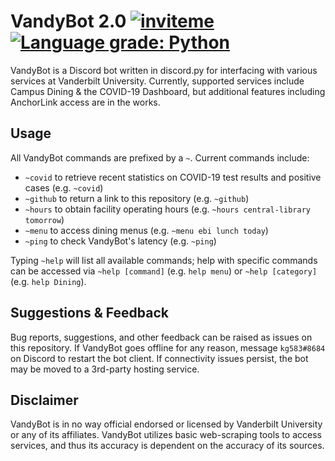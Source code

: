 # VandyBot 2.0 [![inviteme](https://img.shields.io/static/v1?style=flat&logo=discord&logoColor=FFF&label=&message=invite&color=7289DA)](https://discord.com/api/oauth2/authorize?client_id=748705643757568080&permissions=247872&scope=bot) [![Language grade: Python](https://img.shields.io/lgtm/grade/python/g/kg583/VandyBot.svg?logo=lgtm&logoWidth=18)](https://lgtm.com/projects/g/kg583/VandyBot/context:python)

VandyBot is a Discord bot written in discord.py for interfacing with various services at Vanderbilt University. Currently, supported services include Campus Dining & the COVID-19 Dashboard, but additional features including AnchorLink access are in the works.

## Usage

All VandyBot commands are prefixed by a `~`. Current commands include:
* `~covid` to retrieve recent statistics on COVID-19 test results and positive cases (e.g. `~covid`)
* `~github` to return a link to this repository (e.g. `~github`)
* `~hours` to obtain facility operating hours (e.g. `~hours central-library tomorrow`)
* `~menu` to access dining menus (e.g. `~menu ebi lunch today`)
* `~ping` to check VandyBot's latency (e.g. `~ping`)

Typing `~help` will list all available commands; help with specific commands can be accessed via `~help [command]` (e.g. `help menu`) or `~help [category]` (e.g. `help Dining`).

## Suggestions & Feedback

Bug reports, suggestions, and other feedback can be raised as issues on this repository. If VandyBot goes offline for any reason, message `kg583#8684` on Discord to restart the bot client. If connectivity issues persist, the bot may be moved to a 3rd-party hosting service.

## Disclaimer

VandyBot is in no way official endorsed or licensed by Vanderbilt University or any of its affiliates. VandyBot utilizes basic web-scraping tools to access services, and thus its accuracy is dependent on the accuracy of its sources.
